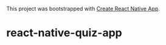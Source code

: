 This project was bootstrapped with [Create React Native App](https://github.com/react-community/create-react-native-app).

# react-native-quiz-app
